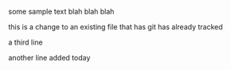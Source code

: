 some sample text blah blah blah

this is a change to an existing file that has git has already tracked

a third line


another line added today